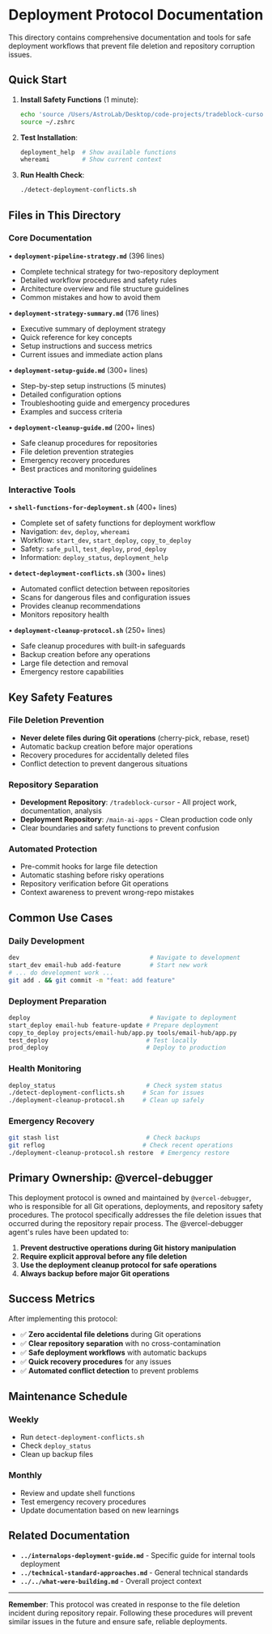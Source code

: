 # Deployment Protocol Documentation

This directory contains comprehensive documentation and tools for safe deployment workflows that prevent file deletion and repository corruption issues.

## Quick Start

1. **Install Safety Functions** (1 minute):
   ```bash
   echo 'source /Users/AstroLab/Desktop/code-projects/tradeblock-cursor/knowledge-blocks/tradeblock-foundational-knowledge/how-we-do-shit/deployment-protocol/shell-functions-for-deployment.sh' >> ~/.zshrc
   source ~/.zshrc
   ```

2. **Test Installation**:
   ```bash
   deployment_help  # Show available functions
   whereami         # Show current context
   ```

3. **Run Health Check**:
   ```bash
   ./detect-deployment-conflicts.sh
   ```

## Files in This Directory

### Core Documentation

• **`deployment-pipeline-strategy.md`** (396 lines)
  - Complete technical strategy for two-repository deployment
  - Detailed workflow procedures and safety rules
  - Architecture overview and file structure guidelines
  - Common mistakes and how to avoid them

• **`deployment-strategy-summary.md`** (176 lines)  
  - Executive summary of deployment strategy
  - Quick reference for key concepts
  - Setup instructions and success metrics
  - Current issues and immediate action plans

• **`deployment-setup-guide.md`** (300+ lines)
  - Step-by-step setup instructions (5 minutes)
  - Detailed configuration options
  - Troubleshooting guide and emergency procedures
  - Examples and success criteria

• **`deployment-cleanup-guide.md`** (200+ lines)
  - Safe cleanup procedures for repositories
  - File deletion prevention strategies
  - Emergency recovery procedures
  - Best practices and monitoring guidelines

### Interactive Tools

• **`shell-functions-for-deployment.sh`** (400+ lines)
  - Complete set of safety functions for deployment workflow
  - Navigation: `dev`, `deploy`, `whereami`
  - Workflow: `start_dev`, `start_deploy`, `copy_to_deploy`
  - Safety: `safe_pull`, `test_deploy`, `prod_deploy`
  - Information: `deploy_status`, `deployment_help`

• **`detect-deployment-conflicts.sh`** (300+ lines)
  - Automated conflict detection between repositories
  - Scans for dangerous files and configuration issues
  - Provides cleanup recommendations
  - Monitors repository health

• **`deployment-cleanup-protocol.sh`** (250+ lines)
  - Safe cleanup procedures with built-in safeguards
  - Backup creation before any operations
  - Large file detection and removal
  - Emergency restore capabilities

## Key Safety Features

### File Deletion Prevention
- **Never delete files during Git operations** (cherry-pick, rebase, reset)
- Automatic backup creation before major operations
- Recovery procedures for accidentally deleted files
- Conflict detection to prevent dangerous situations

### Repository Separation
- **Development Repository**: `/tradeblock-cursor` - All project work, documentation, analysis
- **Deployment Repository**: `/main-ai-apps` - Clean production code only
- Clear boundaries and safety functions to prevent confusion

### Automated Protection
- Pre-commit hooks for large file detection
- Automatic stashing before risky operations
- Repository verification before Git operations
- Context awareness to prevent wrong-repo mistakes

## Common Use Cases

### Daily Development
```bash
dev                                    # Navigate to development
start_dev email-hub add-feature        # Start new work
# ... do development work ...
git add . && git commit -m "feat: add feature"
```

### Deployment Preparation
```bash
deploy                                 # Navigate to deployment
start_deploy email-hub feature-update # Prepare deployment
copy_to_deploy projects/email-hub/app.py tools/email-hub/app.py
test_deploy                           # Test locally
prod_deploy                           # Deploy to production
```

### Health Monitoring
```bash
deploy_status                         # Check system status
./detect-deployment-conflicts.sh     # Scan for issues
./deployment-cleanup-protocol.sh     # Clean up safely
```

### Emergency Recovery
```bash
git stash list                        # Check backups
git reflog                           # Check recent operations
./deployment-cleanup-protocol.sh restore  # Emergency restore
```

## Primary Ownership: @vercel-debugger

This deployment protocol is owned and maintained by `@vercel-debugger`, who is responsible for all Git operations, deployments, and repository safety procedures. The protocol specifically addresses the file deletion issues that occurred during the repository repair process. The @vercel-debugger agent's rules have been updated to:

1. **Prevent destructive operations during Git history manipulation**
2. **Require explicit approval before any file deletion**
3. **Use the deployment cleanup protocol for safe operations**
4. **Always backup before major Git operations**

## Success Metrics

After implementing this protocol:

- ✅ **Zero accidental file deletions** during Git operations
- ✅ **Clear repository separation** with no cross-contamination
- ✅ **Safe deployment workflows** with automatic backups
- ✅ **Quick recovery procedures** for any issues
- ✅ **Automated conflict detection** to prevent problems

## Maintenance Schedule

### Weekly
- Run `detect-deployment-conflicts.sh`
- Check `deploy_status`
- Clean up backup files

### Monthly  
- Review and update shell functions
- Test emergency recovery procedures
- Update documentation based on new learnings

## Related Documentation

- **`../internalops-deployment-guide.md`** - Specific guide for internal tools deployment
- **`../technical-standard-approaches.md`** - General technical standards
- **`../../what-were-building.md`** - Overall project context

---

**Remember**: This protocol was created in response to the file deletion incident during repository repair. Following these procedures will prevent similar issues in the future and ensure safe, reliable deployments. 
